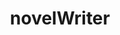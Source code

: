 ---
git: https://github.com/vkbo/novelwriter
logohandle: novelwriterio
sort: novelwriter
title: novelWriter
website: https://novelwriter.io/
---